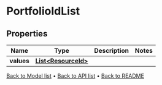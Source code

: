 

# PortfolioIdList


## Properties

| Name | Type | Description | Notes |
|------------ | ------------- | ------------- | -------------|
|**values** | [**List&lt;ResourceId&gt;**](ResourceId.md) |  |  |



[Back to Model list](../README.md#documentation-for-models) &#8226; [Back to API list](../README.md#documentation-for-api-endpoints) &#8226; [Back to README](../README.md)


